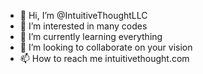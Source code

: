 - 👋 Hi, I’m @IntuitiveThoughtLLC
- 👀 I’m interested in many codes
- 🌱 I’m currently learning everything
- 💞️ I’m looking to collaborate on your vision
- 📫 How to reach me intuitivethought.com

<!---
IntuitiveThoughtLLC/IntuitiveThoughtLLC is a ✨ special ✨ repository because its `README.md` (this file) appears on your GitHub profile.
You can click the Preview link to take a look at your changes.
--->
